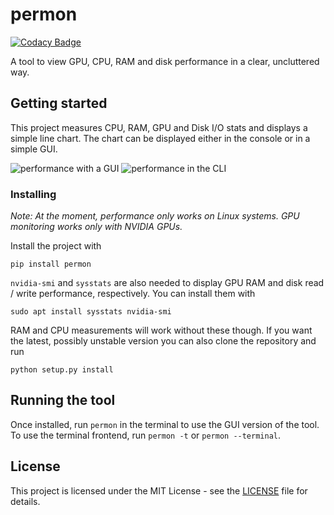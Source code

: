 # permon

[![Codacy Badge](https://api.codacy.com/project/badge/Grade/c60ca938b8a1490389b7ff8e594c39b9)](https://app.codacy.com/app/bminixhofer/permon?utm_source=github.com&utm_medium=referral&utm_content=bminixhofer/permon&utm_campaign=Badge_Grade_Settings)

A tool to view GPU, CPU, RAM and disk performance in a clear, uncluttered way.

## Getting started
This project measures CPU, RAM, GPU and Disk I/O stats and displays a simple line chart.
The chart can be displayed either in the console or in a simple GUI.

![performance with a GUI](https://user-images.githubusercontent.com/13353204/35768304-e6dcb9a0-08f9-11e8-8588-664a25fef891.png)
![performance in the CLI](https://user-images.githubusercontent.com/13353204/35768298-cf8f1e5a-08f9-11e8-9879-07b923f2c429.png)

### Installing
*Note: At the moment, performance only works on Linux systems. GPU monitoring works only with NVIDIA GPUs.*

Install the project with

`pip install permon`


`nvidia-smi` and `sysstats` are also needed to display GPU RAM and disk read / write performance, respectively. You can install them with

`sudo apt install sysstats nvidia-smi`

RAM and CPU measurements will work without these though.
If you want the latest, possibly unstable version you can also clone the repository and run

`python setup.py install`

## Running the tool

Once installed, run `permon` in the terminal to use the GUI version of the tool.
To use the terminal frontend, run `permon -t` or `permon --terminal`.

## License

This project is licensed under the MIT License - see the [LICENSE](LICENSE) file for details.

